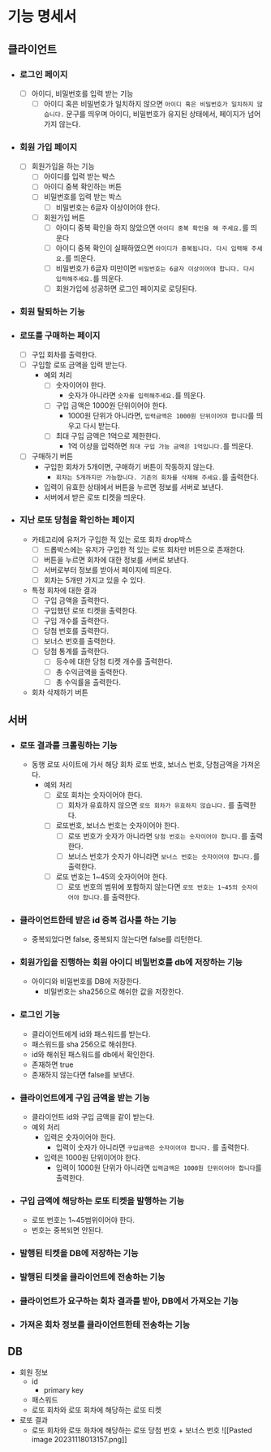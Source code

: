 # 기능 명세서

## 클라이언트

* ### 로그인 페이지
    * [ ] 아이디, 비밀번호를 입력 받는 기능
        * [ ] 아이디 혹은 비밀번호가 일치하지 않으면 `아이디 혹은 비밀번호가 일치하지 않습니다.` 문구를 띄우며 아이디, 비밀번호가 유지된 상태에서, 페이지가 넘어가지 않는다.

* ### 회원 가입 페이지
    * [ ] 회원가입을 하는 기능
        * [ ] 아이디를 입력 받는 박스
        * [ ] 아이디 중복 확인하는 버튼
        * [ ] 비밀번호를 입력 받는 박스
            * [ ] 비밀번호는 6글자 이상이어야 한다.
        * [ ] 회원가입 버튼
            * [ ] 아이디 중복 확인을 하지 않았으면 `아이디 중복 확인을 해 주세요.`를 띄운다
            * [ ] 아이디 중복 확인이 실패하였으면 `아이디가 중복됩니다. 다시 입력해 주세요.`를 띄운다.
            * [ ] 비밀번호가 6글자 미만이면 `비밀번호는 6글자 이상이어야 합니다. 다시 입력해주세요.`를 띄운다.
            * [ ] 회원가입에 성공하면 로그인 페이지로 로딩된다.

* ### 회원 탈퇴하는 기능

* ### 로또를 구매하는 페이지
    * [ ] 구입 회차를 출력한다.
    * [ ] 구입할 로또 금액을 입력 받는다.
        * 예외 처리
            * [ ] 숫자이어야 한다.
                * 숫자가 아니라면 `숫자를 입력해주세요.`를 띄운다.
            * [ ] 구입 금액은 1000원 단위이어야 한다.
                * 1000원 단위가 아니라면, `입력금액은 1000원 단위이어야 합니다`를 띄우고 다시 받는다.
            * [ ] 최대 구입 금액은 1억으로 제한한다.
                * 1억 이상을 입력하면 `최대 구입 가능 금액은 1억입니다.`를 띄운다.
    * [ ] 구매하기 버튼
        * 구입한 회차가 5개이면, 구매하기 버튼이 작동하지 않는다.
            * `회차는 5개까지만 가능합니다. 기존의 회차를 삭제해 주세요.`를 출력한다.
        * 입력이 유효한 상태에서 버튼을 누르면  정보를 서버로 보낸다.
        * 서버에서 받은 로또 티켓을 띄운다.

* ### 지난 로또 당첨을 확인하는 페이지
    * 카테고리에 유저가 구입한 적 있는 로또 회차 drop박스
        * [ ] 드롭박스에는 유저가 구입한 적 있는 로또 회차만 버튼으로 존재한다.
        * [ ] 버튼을 누르면 회차에 대한 정보를 서버로 보낸다.
        * [ ] 서버로부터 정보를 받아서 페이지에 띄운다.
        * [ ] 회차는 5개만 가지고 있을 수 있다.

    * 특정 회차에 대한 결과
        * [ ] 구입 금액을 출력한다.
        * [ ] 구입했던 로또 티켓을 출력한다.
        * [ ] 구입 개수를 출력한다.
        * [ ] 당첨 번호를 출력한다.
        * [ ] 보너스 번호를 출력한다.
        * [ ] 당첨 통계를 출력한다.
            * [ ] 등수에 대한 당첨 티켓 개수를 출력한다.
            * [ ] 총 수익금액을 출력한다.
            * [ ] 총 수익률을 출력한다.
    * 회차 삭제하기 버튼
## 서버

* ### 로또 결과를 크롤링하는 기능
    * 동행 로또 사이트에 가서 해당 회차 로또 번호, 보너스 번호, 당첨금액을 가져온다.
        * 예외 처리
            * [ ] 로또 회차는 숫자이어야 한다.
                * [ ] 회차가 유효하지 않으면 `로또 회차가 유효하지 않습니다.` 를 출력한다.
            * [ ] 로또번호, 보너스 번호는 숫자이어야 한다.
                * [ ] 로또 번호가 숫자가 아니라면 `당첨 번호는 숫자이어야 합니다.`를 출력한다.
                *  [ ] 보너스 번호가 숫자가 아니라면 `보너스 번호는 숫자이어야 합니다.`를 출력한다.
            * [ ] 로또 번호는  1~45의 숫자이어야 한다.
                * [ ] 로또 번호의 범위에 포함하지 않는다면 `로또 번호는 1~45의 숫자이어야 합니다.`를 출력한다.

* ### 클라이언트한테 받은 id 중복 검사를 하는 기능
    * 중복되었다면 false, 중복되지 않는다면 false를 리턴한다.

* ### 회원가입을 진행하는 회원 아이디 비밀번호를 db에 저장하는 기능
    * 아이디와 비밀번호를 DB에 저장한다.
        * 비밀번호는 sha256으로 해쉬한 값을 저장한다.

* ### 로그인 기능
    * 클라이언트에게 id와 패스워드를 받는다.
    * 패스워드를 sha 256으로 해쉬한다.
    * id와 해쉬된 패스워드를 db에서 확인한다.
    * 존재하면 true
    * 존재하지 않는다면 false를 보낸다.

* ### 클라이언트에게 구입 금액을 받는 기능
    * 클라이언트 id와 구입 금액을 같이 받는다.
    * 예외 처리
        * 입력은 숫자이어야 한다.
            * 입력이 숫자가 아니라면 `구입금액은 숫자이어야 합니다.` 를 출력한다.
        * 입력은 1000원 단위이어야 한다.
            * 입력이 1000원 단위가 아니라면 `입력금액은 1000원 단위이어야 합니다`를 출력한다.

* ### 구입 금액에 해당하는 로또 티켓을 발행하는 기능
    * 로또 번호는 1~45범위이어야 한다.
    * 번호는 중복되면 안된다.

* ### 발행된 티켓을 DB에 저장하는 기능
* ### 발행된 티켓을 클라이언트에 전송하는 기능
* ### 클라이언트가 요구하는 회차 결과를 받아, DB에서 가져오는 기능
* ### 가져온 회차 정보를 클라이언트한테 전송하는 기능

## DB

* 회원 정보
    * id
        * primary key
    * 패스워드
    * 로또 회차와 로또 회차에 해당하는 로또 티켓
* 로또 결과
    * 로또 회차와 로또 화차에 해당하는 로또 당첨 번호 + 보너스 번호
      ![[Pasted image 20231118013157.png]]
